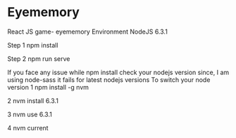 # Eyememory
React JS game- eyememory
Environment
NodeJS 6.3.1


Step 1
npm install

Step 2
npm run serve


If you face any issue while npm install check your nodejs version since, I am using node-sass it fails for latest nodejs versions
To switch your node version
1 npm install -g nvm

2 nvm install 6.3.1

3 nvm use 6.3.1

4 nvm current

